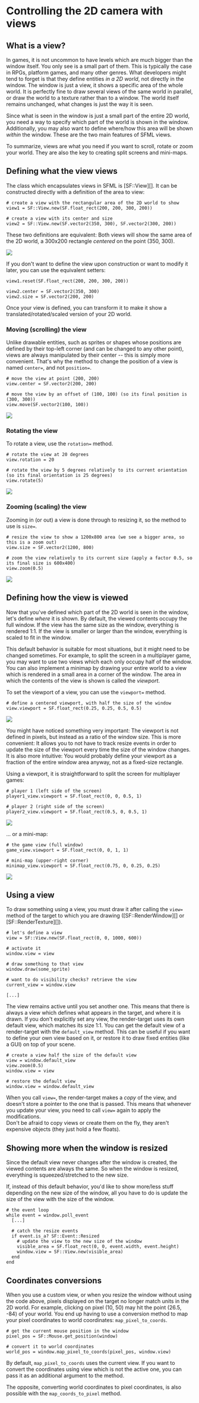 # Controlling the 2D camera with views

## What is a view?

In games, it is not uncommon to have levels which are much bigger than the window itself. You only see is a small part of them. This is typically the case in RPGs, platform games, and many other genres. What developers might tend to forget is that they define entities *in a 2D world*, not directly in the window. The window is just a view, it shows a specific area of the whole world. It is perfectly fine to draw several views of the same world in parallel, or draw the world to a texture rather than to a window. The world itself remains unchanged, what changes is just the way it is seen.

Since what is seen in the window is just a small part of the entire 2D world, you need a way to specify which part of the world is shown in the window. Additionally, you may also want to define where/how this area will be shown *within* the window. These are the two main features of SFML views.

To summarize, views are what you need if you want to scroll, rotate or zoom your world. They are also the key to creating split screens and mini-maps.

## Defining what the view views

The class which encapsulates views in SFML is [SF::View][]. It can be constructed directly with a definition of the area to view:

```crystal
# create a view with the rectangular area of the 2D world to show
view1 = SF::View.new(SF.float_rect(200, 200, 300, 200))

# create a view with its center and size
view2 = SF::View.new(SF.vector2(350, 300), SF.vector2(300, 200))
```

These two definitions are equivalent: Both views will show the same area of the 2D world, a 300x200 rectangle *centered* on the point (350, 300).

![](images/view-initial.png)

If you don't want to define the view upon construction or want to modify it later, you can use the equivalent setters:

```crystal
view1.reset(SF.float_rect(200, 200, 300, 200))

view2.center = SF.vector2(350, 300)
view2.size = SF.vector2(200, 200)
```

Once your view is defined, you can transform it to make it show a translated/rotated/scaled version of your 2D world.

### Moving (scrolling) the view

Unlike drawable entities, such as sprites or shapes whose positions are defined by their top-left corner (and can be changed to any other point), views are always manipulated by their center -- this is simply more convenient. That's why the method to change the position of a view is named `center=`, and not `position=`.

```crystal
# move the view at point (200, 200)
view.center = SF.vector2(200, 200)

# move the view by an offset of (100, 100) (so its final position is (300, 300))
view.move(SF.vector2(100, 100))
```

![](images/view-translated.png)

### Rotating the view

To rotate a view, use the `rotation=` method.

```crystal
# rotate the view at 20 degrees
view.rotation = 20

# rotate the view by 5 degrees relatively to its current orientation (so its final orientation is 25 degrees)
view.rotate(5)
```

![](images/view-rotated.png)

### Zooming (scaling) the view

Zooming in (or out) a view is done through to resizing it, so the method to use is `size=`.

```crystal
# resize the view to show a 1200x800 area (we see a bigger area, so this is a zoom out)
view.size = SF.vector2(1200, 800)

# zoom the view relatively to its current size (apply a factor 0.5, so its final size is 600x400)
view.zoom(0.5)
```

![](images/view-scaled.png)

## Defining how the view is viewed

Now that you've defined which part of the 2D world is seen in the window, let's define *where* it is shown. By default, the viewed contents occupy the full window. If the view has the same size as the window, everything is rendered 1:1. If the view is smaller or larger than the window, everything is scaled to fit in the window.

This default behavior is suitable for most situations, but it might need to be changed sometimes. For example, to split the screen in a multiplayer game, you may want to use two views which each only occupy half of the window. You can also implement a minimap by drawing your entire world to a view which is rendered in a small area in a corner of the window. The area in which the contents of the view is shown is called the *viewport*.

To set the viewport of a view, you can use the `viewport=` method.

```crystal
# define a centered viewport, with half the size of the window
view.viewport = SF.float_rect(0.25, 0.25, 0.5, 0.5)
```

![](images/view-viewport.png)

You might have noticed something very important: The viewport is not defined in pixels, but instead as a ratio of the window size. This is more convenient: It allows you to not have to track resize events in order to update the size of the viewport every time the size of the window changes. It is also more intuitive: You would probably define your viewport as a fraction of the entire window area anyway, not as a fixed-size rectangle.

Using a viewport, it is straightforward to split the screen for multiplayer games:

```crystal
# player 1 (left side of the screen)
player1_view.viewport = SF.float_rect(0, 0, 0.5, 1)

# player 2 (right side of the screen)
player2_view.viewport = SF.float_rect(0.5, 0, 0.5, 1)
```

![](images/view-split-screen.png)

... or a mini-map:

```crystal
# the game view (full window)
game_view.viewport = SF.float_rect(0, 0, 1, 1)

# mini-map (upper-right corner)
minimap_view.viewport = SF.float_rect(0.75, 0, 0.25, 0.25)
```

![](images/view-minimap.png)

## Using a view

To draw something using a view, you must draw it after calling the `view=` method of the target to which you are drawing ([SF::RenderWindow][] or [SF::RenderTexture][]).

```crystal
# let's define a view
view = SF::View.new(SF.float_rect(0, 0, 1000, 600))

# activate it
window.view = view

# draw something to that view
window.draw(some_sprite)

# want to do visibility checks? retrieve the view
current_view = window.view

[...]
```

The view remains active until you set another one. This means that there is always a view which defines what appears in the target, and where it is drawn. If you don't explicitly set any view, the render-target uses its own default view, which matches its size 1:1. You can get the default view of a render-target with the `default_view` method. This can be useful if you want to define your own view based on it, or restore it to draw fixed entities (like a GUI) on top of your scene.

```crystal
# create a view half the size of the default view
view = window.default_view
view.zoom(0.5)
window.view = view

# restore the default view
window.view = window.default_view
```

When you call `view=`, the render-target makes a *copy* of the view, and doesn't store a pointer to the one that is passed. This means that whenever you update your view, you need to call `view=` again to apply the modifications.  
Don't be afraid to copy views or create them on the fly, they aren't expensive objects (they just hold a few floats).

## Showing more when the window is resized

Since the default view never changes after the window is created, the viewed contents are always the same. So when the window is resized, everything is squeezed/stretched to the new size.

If, instead of this default behavior, you'd like to show more/less stuff depending on the new size of the window, all you have to do is update the size of the view with the size of the window.

```crystal
# the event loop
while event = window.poll_event
  [...]

  # catch the resize events
  if event.is_a? SF::Event::Resized
    # update the view to the new size of the window
    visible_area = SF.float_rect(0, 0, event.width, event.height)
    window.view = SF::View.new(visible_area)
  end
end
```

## Coordinates conversions

When you use a custom view, or when you resize the window without using the code above, pixels displayed on the target no longer match units in the 2D world. For example, clicking on pixel (10, 50) may hit the point (26.5, -84) of your world. You end up having to use a conversion method to map your pixel coordinates to world coordinates: `map_pixel_to_coords`.

```crystal
# get the current mouse position in the window
pixel_pos = SF::Mouse.get_position(window)

# convert it to world coordinates
world_pos = window.map_pixel_to_coords(pixel_pos, window.view)
```

By default, `map_pixel_to_coords` uses the current view. If you want to convert the coordinates using view which is not the active one, you can pass it as an additional argument to the method.

The opposite, converting world coordinates to pixel coordinates, is also possible with the `map_coords_to_pixel` method.
